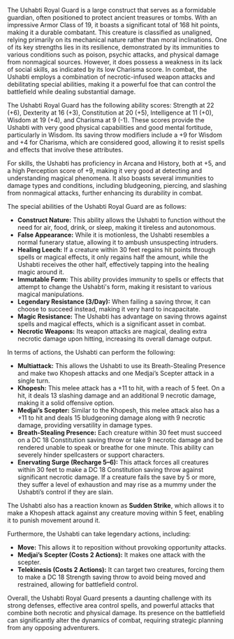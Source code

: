 The Ushabti Royal Guard is a large construct that serves as a formidable guardian, often positioned to protect ancient treasures or tombs. With an impressive Armor Class of 19, it boasts a significant total of 168 hit points, making it a durable combatant. This creature is classified as unaligned, relying primarily on its mechanical nature rather than moral inclinations. One of its key strengths lies in its resilience, demonstrated by its immunities to various conditions such as poison, psychic attacks, and physical damage from nonmagical sources. However, it does possess a weakness in its lack of social skills, as indicated by its low Charisma score. In combat, the Ushabti employs a combination of necrotic-infused weapon attacks and debilitating special abilities, making it a powerful foe that can control the battlefield while dealing substantial damage.

The Ushabti Royal Guard has the following ability scores: Strength at 22 (+6), Dexterity at 16 (+3), Constitution at 20 (+5), Intelligence at 11 (+0), Wisdom at 19 (+4), and Charisma at 9 (-1). These scores provide the Ushabti with very good physical capabilities and good mental fortitude, particularly in Wisdom. Its saving throw modifiers include a +9 for Wisdom and +4 for Charisma, which are considered good, allowing it to resist spells and effects that involve these attributes.

For skills, the Ushabti has proficiency in Arcana and History, both at +5, and a high Perception score of +9, making it very good at detecting and understanding magical phenomena. It also boasts several immunities to damage types and conditions, including bludgeoning, piercing, and slashing from nonmagical attacks, further enhancing its durability in combat.

The special abilities of the Ushabti Royal Guard are as follows:

- **Construct Nature:** This ability allows the Ushabti to function without the need for air, food, drink, or sleep, making it tireless and autonomous.
- **False Appearance:** While it is motionless, the Ushabti resembles a normal funerary statue, allowing it to ambush unsuspecting intruders.
- **Healing Leech:** If a creature within 30 feet regains hit points through spells or magical effects, it only regains half the amount, while the Ushabti receives the other half, effectively tapping into the healing magic around it.
- **Immutable Form:** This ability provides immunity to spells or effects that attempt to change the Ushabti's form, making it resistant to various magical manipulations.
- **Legendary Resistance (3/Day):** When failing a saving throw, it can choose to succeed instead, making it very hard to incapacitate.
- **Magic Resistance:** The Ushabti has advantage on saving throws against spells and magical effects, which is a significant asset in combat.
- **Necrotic Weapons:** Its weapon attacks are magical, dealing extra necrotic damage upon hitting, increasing its overall damage output.

In terms of actions, the Ushabti can perform the following:

- **Multiattack:** This allows the Ushabti to use its Breath-Stealing Presence and make two Khopesh attacks and one Medjai’s Scepter attack in a single turn.
- **Khopesh:** This melee attack has a +11 to hit, with a reach of 5 feet. On a hit, it deals 13 slashing damage and an additional 9 necrotic damage, making it a solid offensive option.
- **Medjai’s Scepter:** Similar to the Khopesh, this melee attack also has a +11 to hit and deals 15 bludgeoning damage along with 9 necrotic damage, providing versatility in damage types.
- **Breath-Stealing Presence:** Each creature within 30 feet must succeed on a DC 18 Constitution saving throw or take 9 necrotic damage and be rendered unable to speak or breathe for one minute. This ability can severely hinder spellcasters or support characters.
- **Enervating Surge (Recharge 5–6):** This attack forces all creatures within 30 feet to make a DC 18 Constitution saving throw against significant necrotic damage. If a creature fails the save by 5 or more, they suffer a level of exhaustion and may rise as a mummy under the Ushabti’s control if they are slain.

The Ushabti also has a reaction known as **Sudden Strike**, which allows it to make a Khopesh attack against any creature moving within 5 feet, enabling it to punish movement around it.

Furthermore, the Ushabti can take legendary actions, including:

- **Move:** This allows it to reposition without provoking opportunity attacks.
- **Medjai’s Scepter (Costs 2 Actions):** It makes one attack with the scepter.
- **Telekinesis (Costs 2 Actions):** It can target two creatures, forcing them to make a DC 18 Strength saving throw to avoid being moved and restrained, allowing for battlefield control.

Overall, the Ushabti Royal Guard presents a daunting challenge with its strong defenses, effective area control spells, and powerful attacks that combine both necrotic and physical damage. Its presence on the battlefield can significantly alter the dynamics of combat, requiring strategic planning from any opposing adventurers.